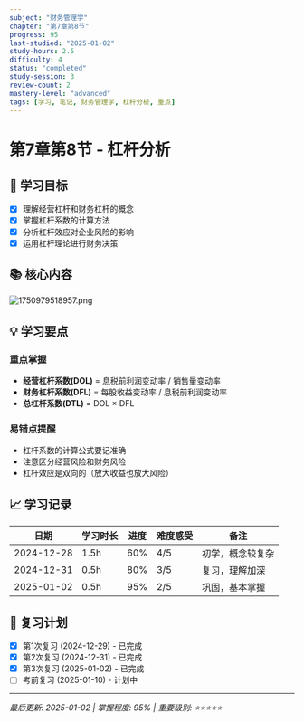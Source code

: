 ```yaml
---
subject: "财务管理学"
chapter: "第7章第8节"
progress: 95
last-studied: "2025-01-02"
study-hours: 2.5
difficulty: 4
status: "completed"
study-session: 3
review-count: 2
mastery-level: "advanced"
tags: [学习, 笔记, 财务管理学, 杠杆分析, 重点]
---
```


# 第7章第8节 - 杠杆分析

## 📝 学习目标
- [x] 理解经营杠杆和财务杠杆的概念
- [x] 掌握杠杆系数的计算方法
- [x] 分析杠杆效应对企业风险的影响
- [x] 运用杠杆理论进行财务决策

## 📚 核心内容

![1750979518957.png](https://raw.githubusercontent.com/SAMLAY-c/obsidian-photos/university/img/20250627071217931.png)

## 💡 学习要点

### 重点掌握
- **经营杠杆系数(DOL)** = 息税前利润变动率 / 销售量变动率
- **财务杠杆系数(DFL)** = 每股收益变动率 / 息税前利润变动率  
- **总杠杆系数(DTL)** = DOL × DFL

### 易错点提醒
- 杠杆系数的计算公式要记准确
- 注意区分经营风险和财务风险
- 杠杆效应是双向的（放大收益也放大风险）

## 📈 学习记录

| 日期 | 学习时长 | 进度 | 难度感受 | 备注 |
|------|----------|------|----------|------|
| 2024-12-28 | 1.5h | 60% | 4/5 | 初学，概念较复杂 |
| 2024-12-31 | 0.5h | 80% | 3/5 | 复习，理解加深 |
| 2025-01-02 | 0.5h | 95% | 2/5 | 巩固，基本掌握 |

## 🎯 复习计划

- [x] 第1次复习 (2024-12-29) - 已完成
- [x] 第2次复习 (2024-12-31) - 已完成  
- [x] 第3次复习 (2025-01-02) - 已完成
- [ ] 考前复习 (2025-01-10) - 计划中

---

*最后更新: 2025-01-02 | 掌握程度: 95% | 重要级别: ⭐⭐⭐⭐⭐*

